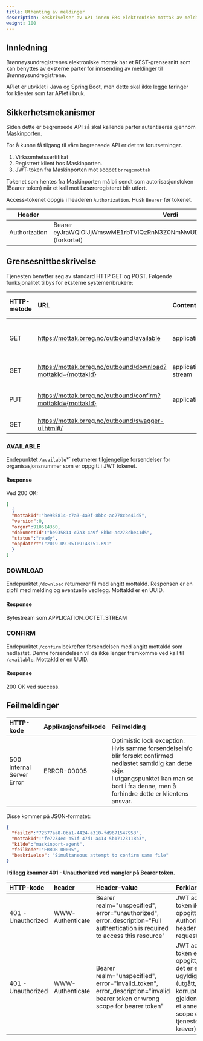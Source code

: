 ```yaml
---
title: Uthenting av meldinger
description: Beskrivelser av API innen BRs elektroniske mottak av meldinger
weight: 100
---
```


## Innledning
Brønnøysundregistrenes elektroniske mottak har et REST-grensesnitt som kan benyttes av eksterne parter for innsending av meldinger til Brønnøysundregistrene.

APIet er utviklet i Java og Spring Boot, men dette skal ikke legge føringer for klienter som tar APIet i bruk.

## Sikkerhetsmekanismer

Siden dette er begrensede API så skal kallende parter autentiseres gjennom [Maskinporten](https://docs.digdir.no/maskinporten_overordnet.html).

For å kunne få tilgang til våre begrensede API er det tre forutsetninger.

1. Virksomhetssertifikat
2. Registrert klient hos Maskinporten.
3. JWT-token fra Maskinporten mot scopet `brreg:mottak`

Tokenet som hentes fra Maskinporten må bli sendt som autorisasjonstoken (Bearer token) når et kall mot Løsøreregisteret blir utført.

Access-tokenet oppgis i headeren `Authorization`.
Husk `Bearer` før tokenet.

|Header        | Verdi                                                                              |
|--------------|------------------------------------------------------------------------------------|
|Authorization | Bearer eyJraWQiOiJjWmswME1rbTVIQzRnN3Z0NmNwUDVGSFpMS0pzdzhmQkFJdUZi... (forkortet) |

## Grensesnittbeskrivelse

Tjenesten benytter seg av standard HTTP GET og POST.
Følgende funksjonalitet tilbys for eksterne systemer/brukere:


| HTTP-metode    | URL                                                           |Content-type                | Beskrivelse                                                                                   | Sikret med jwt |
|:-------------- |:--------------------------------------------------------------|:---------------------------|:--------------------------------------------------------------------------------------------- |:-------------- |
| GET           | https://mottak.brreg.no/outbound/available                     | application/json           | Lister ut tilgjengelige meldinger (med mottakId) for organisasjonsnummer oppgitt i JWT tokenet | JA             |
| GET           | https://mottak.brreg.no/outbound/download?mottakId={mottakId}  | application/octet-stream   | Laster ned forsendelse med oppgitt mottakId                                                   | JA             |
| PUT           | https://mottak.brreg.no/outbound/confirm?mottakId={mottakId}   | application/json           | Bekrefter at forsendelse med oppgitt mottakId er lastet ned av klient                         | JA             |
| GET           | https://mottak.brreg.no/outbound/swagger-ui.html#/             |                            | Swagger dokumentasjon                                                                         | NEI            |

### AVAILABLE

Endepunktet `/available`*` returnerer tilgjengelige forsendelser for organisasjonsnummer som er oppgitt i JWT tokenet.

#### Response

Ved 200 OK:

```json
[
  {
  "mottakId":"be935814-c7a3-4a9f-8bbc-ac278cbe41d5",
  "version":0,
  "orgnr":910514350,
  "dokumentId":"be935814-c7a3-4a9f-8bbc-ac278cbe41d5",
  "status":"ready",
  "oppdatert":"2019-09-05T09:43:51.691"
  }
]
```

### DOWNLOAD

Endepunktet `/download` returnerer fil med angitt mottakId. Responsen er en zipfil med melding og eventuelle vedlegg. MottakId er en UUID.

#### Response

Bytestream som APPLICATION_OCTET_STREAM

### CONFIRM

Endepunktet `/confirm` bekrefter forsendelsen med angitt mottakId som nedlastet. Denne forsendelsen vil da ikke lenger fremkomme ved kall til `/available`. MottakId er en UUID.

#### Response

200 OK ved success.

## Feilmeldinger

| HTTP-kode                         | Applikasjonsfeilkode | Feilmelding                                                                                                                                                                                                   |
|:----------------------------------|:---------------------|:------------------------------------------------------------------------------------------------------------------------------------------------------------------------------------------------------------- |
| 500 Internal Server Error         | ERROR-00005          |  Optimistic lock exception. Hvis samme forsendelseinfo blir forsøkt confirmed nedlastet samtidig kan dette skje. <br> I utgangspunktet kan man se bort i fra denne, men å forhindre dette er klientens ansvar.     |

Disse kommer på JSON-formatet:

```json
{
  "feilId":"72577aa8-0ba1-4424-a310-fd9671547953",
  "mottakId":"fe7234ec-b51f-47d1-a414-5b17123118b3",
  "kilde":"maskinport-agent",
  "feilkode":"ERROR-00005",
  "beskrivelse": "Simultaneous attempt to confirm same file"
}
```

**I tillegg kommer 401 - Unauthorized ved mangler på Bearer token.**

| HTTP-kode           | header           | Header-value                                                                                                                 | Forklaring                                                                                                                      |
|:--------------------|:-----------------|:-----------------------------------------------------------------------------------------------------------------------------|:--------------------------------------------------------------------------------------------------------------------------------|
| 401 - Unauthorized  | WWW-Authenticate |Bearer realm="unspecified", error="unauthorized", error_description="Full authentication is required to access this resource" | JWT access token ikke oppgitt i Authorization header i request.                                                                 |
| 401 - Unauthorized  | WWW-Authenticate |Bearer realm="unspecified", error="invalid_token", error_description="invalid bearer token or wrong scope for bearer token"  | JWT access token er oppgitt, men det er enten ugyldig (utgått, korrupt eller gjeldende for et annet scope en tjenesten krever). |

